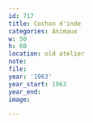 ```yaml
---
id: 717
title: Cochon d'inde
categories: Animaux
w: 50
h: 60
location: old atelier
note:
file:
year: '1963'
year_start: 1963
year_end:
image:

---
```

